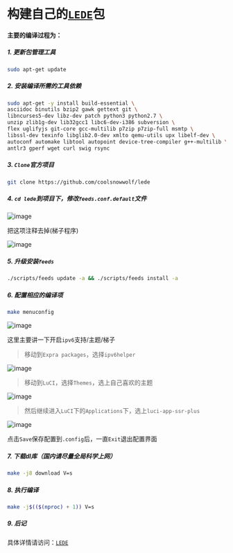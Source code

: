 # 构建自己的[`LEDE`](https://github.com/coolsnowwolf/lede)包

#### 主要的编译过程为：

##### 1. 更新包管理工具

```bash
sudo apt-get update
```

##### 2. 安装编译所需的工具依赖

```bash
sudo apt-get -y install build-essential \
asciidoc binutils bzip2 gawk gettext git \
libncurses5-dev libz-dev patch python3 python2.7 \
unzip zlib1g-dev lib32gcc1 libc6-dev-i386 subversion \
flex uglifyjs git-core gcc-multilib p7zip p7zip-full msmtp \
libssl-dev texinfo libglib2.0-dev xmlto qemu-utils upx libelf-dev \
autoconf automake libtool autopoint device-tree-compiler g++-multilib \
antlr3 gperf wget curl swig rsync
```

##### 3. `Clone`官方项目

```bash
git clone https://github.com/coolsnowwolf/lede
```

##### 4. `cd lede`到项目下，修改`feeds.conf.default`文件

![image](https://user-images.githubusercontent.com/58240137/119229039-92ced500-bb48-11eb-9e90-a1193e46d2d2.png)

把这项注释去掉(梯子程序)

![image](https://user-images.githubusercontent.com/58240137/119229218-7e3f0c80-bb49-11eb-9cac-54c817e00aa0.png)

##### 5. 升级安装`feeds`

```bash
./scripts/feeds update -a && ./scripts/feeds install -a
```

##### 6. 配置相应的编译项

```bash
make menuconfig
```

![image](https://user-images.githubusercontent.com/58240137/119229298-e7bf1b00-bb49-11eb-9627-099498dccea6.png)

这里主要讲一下开启`ipv6`支持/主题/梯子

> 移动到`Expra packages`，选择`ipv6helper`

![image](https://user-images.githubusercontent.com/58240137/119229339-205ef480-bb4a-11eb-9f7d-71aaa9955f6c.png)

> 移动到`LuCI`，选择`Themes`，选上自己喜欢的主题

![image](https://user-images.githubusercontent.com/58240137/119229386-6916ad80-bb4a-11eb-9c2b-134e37013511.png)

> 然后继续进入`LuCI`下的`Applications`下，选上`luci-app-ssr-plus`

![image](https://user-images.githubusercontent.com/58240137/119229454-c01c8280-bb4a-11eb-9ce8-3d10fb93bc7b.png)

点击`Save`保存配置到`.config`后，一直`Exit`退出配置界面

##### 7. 下载dl库（国内请尽量全局科学上网）

```bash
make -j8 download V=s 
```

##### 8. 执行编译

```bash
make -j$(($(nproc) + 1)) V=s
```

##### 9. 后记

具体详情请访问：[`LEDE`](https://github.com/coolsnowwolf/lede)


